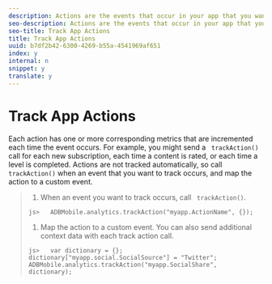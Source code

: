 ```yaml
---
description: Actions are the events that occur in your app that you want to measure.
seo-description: Actions are the events that occur in your app that you want to measure.
seo-title: Track App Actions
title: Track App Actions
uuid: b7df2b42-6300-4269-b55a-4541969af651
index: y
internal: n
snippet: y
translate: y
---
```


# Track App Actions

Each action has one or more corresponding metrics that are incremented each time the event occurs. For example, you might send a ` trackAction()` call for each new subscription, each time a content is rated, or each time a level is completed. Actions are not tracked automatically, so call ` trackAction()` when an event that you want to track occurs, and map the action to a custom event. 

>1. When an event you want to track occurs, call ` trackAction()`.
>
>   ```
>   js>   ADBMobile.analytics.trackAction("myapp.ActionName", {});
>   ```
>
>1. Map the action to a custom event.
>   You can also send additional context data with each track action call.
>
>   ```
>   js>   var dictionary = {}; 
>   dictionary["myapp.social.SocialSource"] = "Twitter"; 
>   ADBMobile.analytics.trackAction("myapp.SocialShare", dictionary);
>   ```
>

